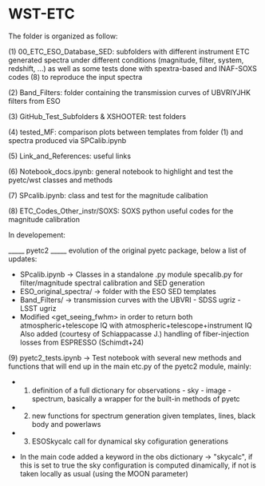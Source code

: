 # WST-ETC

The folder is organized as follow:

(1) 00_ETC_ESO_Database_SED: subfolders with different instrument ETC generated spectra under different conditions (magnitude, filter, system, redshift, ...) as well as some tests done with spextra-based and INAF-SOXS codes (8) to reproduce the input spectra

(2) Band_Filters: folder containing the transmission curves of UBVRIYJHK filters from ESO

(3) GitHub_Test_Subfolders & XSHOOTER: test folders

(4) tested_MF: comparison plots between templates from folder (1) and spectra produced via SPCalib.ipynb

(5) Link_and_References: useful links

(6) Notebook_docs.ipynb: general notebook to highlight and test the pyetc/wst classes and methods

(7) SPcalib.ipynb: class and test for the magnitude calibation 

(8) ETC_Codes_Other_instr/SOXS: SOXS python useful codes for the magnitude calibration

In developement:

_____ pyetc2 _____
evolution of the original pyetc package, below a list of updates:

- SPcalib.ipynb -> Classes in a standalone .py module specalib.py for filter/magnitude spectral calibration and SED generation
- ESO_original_spectra/ -> folder with the ESO SED templates
- Band_Filters/ -> transmission curves with the UBVRI - SDSS ugriz - LSST ugriz
- Modified <get_seeing_fwhm> in order to return both atmospheric+telescope IQ with atmospheric+telescope+instrument IQ  
  Also added (courtesy of Schiappacasse J.) handling of fiber-injection losses from ESPRESSO (Schimdt+24)
  
(9) pyetc2_tests.ipynb -> Test notebook with several new methods and functions that will end up in the main etc.py of the pyetc2 module, mainly:
- 1) definition of a full dictionary for observations - sky - image - spectrum, basically a wrapper for the built-in methods of pyetc
- 2) new functions for spectrum generation given templates, lines, black body and powerlaws
- 3) ESOSkycalc call for dynamical sky cofiguration generations  

- In the main code added a keyword in the obs dictionary -> "skycalc", if this is set to true the sky configuration is computed dinamically, if not is taken locally as usual (using the MOON parameter)

